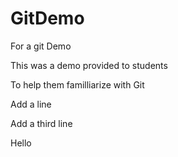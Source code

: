 # GitDemo
For a git Demo

This was a demo provided to students 

To help them familliarize with Git

Add a line

Add a third line

Hello 